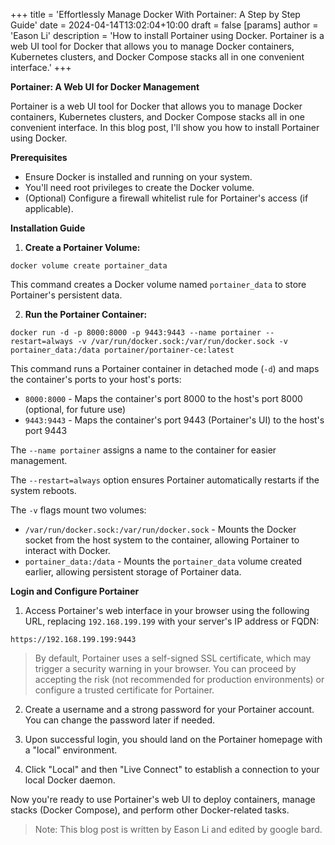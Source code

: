+++
title = 'Effortlessly Manage Docker With Portainer: A Step by Step Guide'
date = 2024-04-14T13:02:04+10:00
draft = false
[params]
  author = 'Eason Li'
  description = 'How to install Portainer using Docker. Portainer is a web UI tool for Docker that allows you to manage Docker containers, Kubernetes clusters, and Docker Compose stacks all in one convenient interface.'
+++

**Portainer: A Web UI for Docker Management**

Portainer is a web UI tool for Docker that allows you to manage Docker containers, Kubernetes clusters, and Docker Compose stacks all in one convenient interface. In this blog post, I'll show you how to install Portainer using Docker.

**Prerequisites**

- Ensure Docker is installed and running on your system.
- You'll need root privileges to create the Docker volume.
- (Optional) Configure a firewall whitelist rule for Portainer's access (if applicable).

**Installation Guide**

1. **Create a Portainer Volume:**

```
docker volume create portainer_data
```

This command creates a Docker volume named `portainer_data` to store Portainer's persistent data.

2. **Run the Portainer Container:**

```
docker run -d -p 8000:8000 -p 9443:9443 --name portainer --restart=always -v /var/run/docker.sock:/var/run/docker.sock -v portainer_data:/data portainer/portainer-ce:latest
```

This command runs a Portainer container in detached mode (`-d`) and maps the container's ports to your host's ports:

- `8000:8000` - Maps the container's port 8000 to the host's port 8000 (optional, for future use)
- `9443:9443` - Maps the container's port 9443 (Portainer's UI) to the host's port 9443

The `--name portainer` assigns a name to the container for easier management.

The `--restart=always` option ensures Portainer automatically restarts if the system reboots.

The `-v` flags mount two volumes:

- `/var/run/docker.sock:/var/run/docker.sock` - Mounts the Docker socket from the host system to the container, allowing Portainer to interact with Docker.
- `portainer_data:/data` - Mounts the `portainer_data` volume created earlier, allowing persistent storage of Portainer data.

**Login and Configure Portainer**

1. Access Portainer's web interface in your browser using the following URL, replacing `192.168.199.199` with your server's IP address or FQDN:

```
https://192.168.199.199:9443
```

> By default, Portainer uses a self-signed SSL certificate, which may trigger a security warning in your browser. You can proceed by accepting the risk (not recommended for production environments) or configure a trusted certificate for Portainer.

2. Create a username and a strong password for your Portainer account. You can change the password later if needed.

3. Upon successful login, you should land on the Portainer homepage with a "local" environment.

4. Click "Local" and then "Live Connect" to establish a connection to your local Docker daemon.

Now you're ready to use Portainer's web UI to deploy containers, manage stacks (Docker Compose), and perform other Docker-related tasks.

> Note: This blog post is written by Eason Li and edited by google bard.

